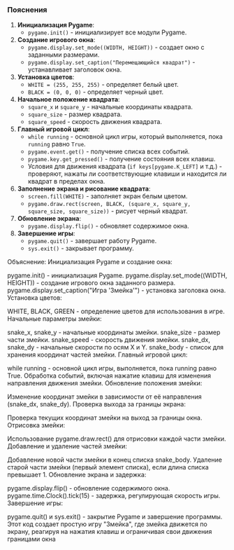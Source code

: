 ### Пояснения

1. **Инициализация Pygame**:
   - `pygame.init()` - инициализирует все модули Pygame.
2. **Создание игрового окна**:
   - `pygame.display.set_mode((WIDTH, HEIGHT))` - создает окно с заданными размерами.
   - `pygame.display.set_caption("Перемещающийся квадрат")` - устанавливает заголовок окна.
3. **Установка цветов**:
   - `WHITE = (255, 255, 255)` - определяет белый цвет.
   - `BLACK = (0, 0, 0)` - определяет черный цвет.
4. **Начальное положение квадрата**:
   - `square_x` и `square_y` - начальные координаты квадрата.
   - `square_size` - размер квадрата.
   - `square_speed` - скорость движения квадрата.
5. **Главный игровой цикл**:
   - `while running` - основной цикл игры, который выполняется, пока `running` равно `True`.
   - `pygame.event.get()` - получение списка всех событий.
   - `pygame.key.get_pressed()` - получение состояния всех клавиш.
   - Условия для движения квадрата (`if keys[pygame.K_LEFT]` и т.д.) - проверяют, нажаты ли соответствующие клавиши и находится ли квадрат в пределах окна.
6. **Заполнение экрана и рисование квадрата**:
   - `screen.fill(WHITE)` - заполняет экран белым цветом.
   - `pygame.draw.rect(screen, BLACK, (square_x, square_y, square_size, square_size))` - рисует черный квадрат.
7. **Обновление экрана**:
   - `pygame.display.flip()` - обновляет содержимое окна.
8. **Завершение игры**:
   - `pygame.quit()` - завершает работу Pygame.
   - `sys.exit()` - закрывает программу.

Объяснение:
Инициализация Pygame и создание окна:

pygame.init() - инициализация Pygame.
pygame.display.set_mode((WIDTH, HEIGHT)) - создание игрового окна заданного размера.
pygame.display.set_caption("Игра 'Змейка'") - установка заголовка окна.
Установка цветов:

WHITE, BLACK, GREEN - определение цветов для использования в игре.
Начальные параметры змейки:

snake_x, snake_y - начальные координаты змейки.
snake_size - размер части змейки.
snake_speed - скорость движения змейки.
snake_dx, snake_dy - начальные скорости по осям X и Y.
snake_body - список для хранения координат частей змейки.
Главный игровой цикл:

while running - основной цикл игры, выполняется, пока running равно True.
Обработка событий, включая нажатие клавиш для изменения направления движения змейки.
Обновление положения змейки:

Изменение координат змейки в зависимости от её направления (snake_dx, snake_dy).
Проверка выхода за границы экрана:

Проверка текущих координат змейки на выход за границы окна.
Отрисовка змейки:

Использование pygame.draw.rect() для отрисовки каждой части змейки.
Добавление и удаление частей змейки:

Добавление новой части змейки в конец списка snake_body.
Удаление старой части змейки (первый элемент списка), если длина списка превышает 1.
Обновление экрана и задержка:

pygame.display.flip() - обновление содержимого окна.
pygame.time.Clock().tick(15) - задержка, регулирующая скорость игры.
Завершение игры:

pygame.quit() и sys.exit() - закрытие Pygame и завершение программы.
Этот код создает простую игру "Змейка", где змейка движется по экрану, реагируя на нажатия клавиш и ограничивая свои движения границами окна
